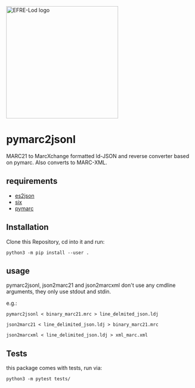 <img alt="EFRE-Lod logo" src="https://raw.githubusercontent.com/slub/data.slub-dresden.de/master/assets/images/EFRE_EU_quer_2015_rgb_engl.svg" width="300" >

# pymarc2jsonl
MARC21 to MarcXchange formatted ld-JSON and reverse converter based on pymarc. Also converts to MARC-XML.

## requirements
  - [es2json](https://github.com/slub/es2json)
  - [six](https://github.com/benjaminp/six)
  - [pymarc](https://gitlab.com/pymarc/pymarc)

## Installation
Clone this Repository, cd into it and run:
```
python3 -m pip install --user .
```
## usage
pymarc2jsonl, json2marc21 and json2marcxml don't use any cmdline arguments, they only use stdout and stdin.

e.g.:
```
pymarc2jsonl < binary_marc21.mrc > line_delmited_json.ldj
```

```
json2marc21 < line_delimited_json.ldj > binary_marc21.mrc
```

```
json2marcxml < line_delimited_json.ldj > xml_marc.xml
```

## Tests
this package comes with tests, run via:

```
python3 -m pytest tests/
```

